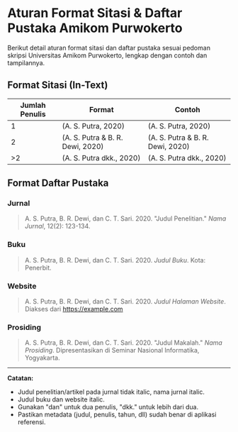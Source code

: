 # Aturan Format Sitasi & Daftar Pustaka Amikom Purwokerto

Berikut detail aturan format sitasi dan daftar pustaka sesuai pedoman skripsi Universitas Amikom Purwokerto, lengkap dengan contoh dan tampilannya.

## Format Sitasi (In-Text)

| Jumlah Penulis | Format                           | Contoh                           |
| -------------- | -------------------------------- | -------------------------------- |
| 1              | (A. S. Putra, 2020)              | (A. S. Putra, 2020)              |
| 2              | (A. S. Putra & B. R. Dewi, 2020) | (A. S. Putra & B. R. Dewi, 2020) |
| >2             | (A. S. Putra dkk., 2020)         | (A. S. Putra dkk., 2020)         |

## Format Daftar Pustaka

### Jurnal

> A. S. Putra, B. R. Dewi, dan C. T. Sari. 2020. "Judul Penelitian." _Nama Jurnal_, 12(2): 123-134.

### Buku

> A. S. Putra, B. R. Dewi, dan C. T. Sari. 2020. _Judul Buku_. Kota: Penerbit.

### Website

> A. S. Putra, B. R. Dewi, dan C. T. Sari. 2020. _Judul Halaman Website_. Diakses dari https://example.com

### Prosiding

> A. S. Putra, B. R. Dewi, dan C. T. Sari. 2020. "Judul Makalah." _Nama Prosiding_. Dipresentasikan di Seminar Nasional Informatika, Yogyakarta.

---

**Catatan:**

- Judul penelitian/artikel pada jurnal tidak italic, nama jurnal italic.
- Judul buku dan website italic.
- Gunakan "dan" untuk dua penulis, "dkk." untuk lebih dari dua.
- Pastikan metadata (judul, penulis, tahun, dll) sudah benar di aplikasi referensi.
